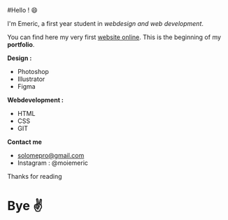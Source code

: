 
#Hello ! :smile:

I'm Emeric, a first year student in *webdesign and web development*.

You can find here my very first [website online](https://emericjcp.github.io/portfolio2021emeric/).
This is the beginning of my **portfolio**.

**Design :**

* Photoshop
* Illustrator
* Figma

**Webdevelopment :**

* HTML
* CSS
* GIT

**Contact me**
* solomepro@gmail.com
* Instagram : @moiemeric


Thanks for reading 
# Bye :v:

